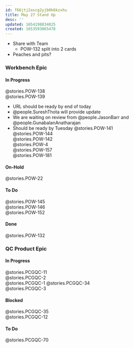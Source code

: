 ```yaml
---
id: f66jtj2ascg2yjb0k6kzxhu
title: May 27 Stand Up
desc: ''
updated: 1654198834825
created: 1653593065478
---
```


- Share with Team
  - POW-132 split into 2 cards
- Peaches and pits?

### Workbench Epic
#### In Progress
@stories.POW-138  
@stories.POW-139 
- URL should be ready by end of today
- @people.SureshThota will provide update
- We are waiting on review from @people.JasonBarr and @people.GunabalanAnatharajan
- Should be ready by Tuesday
@stories.POW-141  
@stories.POW-144  
@stories.POW-142  
@stories.POW-4  
@stories.POW-157  
@stories.POW-181  
#### On-Hold
@stories.POW-22  
#### To Do
@stories.POW-145  
@stories.POW-146  
@stories.POW-152  
#### Done
@stories.POW-132  

### QC Product Epic
#### In Progress
@stories.PCGQC-11  
@stories.PCGQC-2  
@stories.PCGQC-1
@stories.PCGQC-34  
@stories.PCGQC-3  
#### Blocked
@stories.PCGQC-35  
@stories.PCGQC-12  
#### To Do
@stories.PCGQC-70  